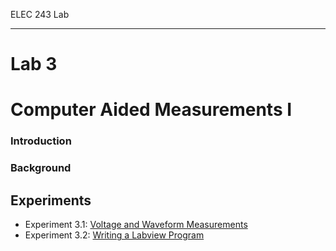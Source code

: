 ELEC 243 Lab

------------------------------------------------------------------------

Lab 3
=====

Computer Aided Measurements I
=============================

[](file.21.html)

### Introduction

[](file.22.html)

### Background

Experiments
-----------

-   Experiment 3.1: [Voltage and Waveform Measurements](exp3.1.html)
-   Experiment 3.2: [Writing a Labview Program](exp3.2.html)

